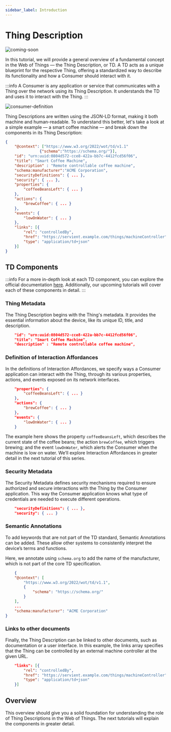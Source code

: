 ```yaml
---
sidebar_label: Introduction
---
```


# Thing Description

![coming-soon](/img/tutorial/What-Is-Wot/coming_soon_banner.png)

In this tutorial, we will provide a general overview of a fundamental concept in the Web of Things — the Thing Description, or TD. A TD acts as a unique blueprint for the respective Thing, offering a standardized way to describe its functionality and how a Consumer should interact with it.

:::info
A Consumer is any application or service that communicates with a Thing over the network using its Thing Description. It understands the TD and uses it to interact with the Thing.
:::

![consumer-definition](/img/13-Thing-Description/consumer.png)

Thing Descriptions are written using the JSON-LD format, making it both machine and human-readable. To understand this better, let's take a look at a simple example — a smart coffee machine — and break down the components in its Thing Description:

```json
{
    "@context": ["https://www.w3.org/2022/wot/td/v1.1"
               {"schema":"https://schema.org/"}], 
    "id": "urn:uuid:0804d572-cce8-422a-bb7c-4412fcd56f06",
    "title": "Smart Coffee Machine",
    "description" : "Remote controllable coffee machine",
    "schema:manufacturer":"ACME Corporation",
    "securityDefinitions": { ... },
    "security": { ... },
    "properties": {
        "coffeeBeansLeft": { ... }
    },
    "actions": {
        "brewCoffee": { ... }
    },
    "events": {
        "lowOnWater": { ... }
    },
    "links": [{
        "rel": "controlledBy",
        "href": "https://servient.example.com/things/machineController",
        "type": "application/td+json"
    }]
}
```
## TD Components

:::info
For a more in-depth look at each TD component, you can explore the official documentation [here](https://w3c.github.io/wot-thing-description/). Additionally, our upcoming tutorials will cover each of these components in detail.
:::

### Thing Metadata

The Thing Description begins with the Thing's metadata. It provides the essential information about the device, like its unique ID, title, and description.

```json
    "id": "urn:uuid:0804d572-cce8-422a-bb7c-4412fcd56f06",
    "title": "Smart Coffee Machine",
    "description" : "Remote controllable coffee machine",
```

### Definition of Interaction Affordances

In the definitions of Interaction Affordances, we specify ways a Consumer application can interact with the Thing, through its various properties, actions, and events exposed on its network interfaces.

```json
    "properties": {
        "coffeeBeansLeft": { ... }
    },
    "actions": {
        "brewCoffee": { ... }
    },
    "events": {
        "lowOnWater": { ... }
    }
```

The example here shows the property `coffeeBeansLeft`, which describes the current state of the coffee beans; the action `brewCoffee`, which triggers brewing; and the event `lowOnWater`, which alerts the Consumer when the machine is low on water. We’ll explore Interaction Affordances in greater detail in the next tutorial of this series. 

### Security Metadata

The Security Metadata defines security mechanisms required to ensure authorized and secure interactions with the Thing by the Consumer application. This way the Consumer application knows what type of credentials are needed to execute different operations.

```json
    "securityDefinitions": { ... },
    "security": { ... }
```

### Semantic Annotations

To add keywords that are not part of the TD standard, Semantic Annotations can be added. These allow other systems to consistently interpret the device’s terms and functions.

Here, we annotate using `schema.org` to add the name of the manufacturer, which is not part of the core TD specification.

```json
    {
    "@context": [
        "https://www.w3.org/2022/wot/td/v1.1",
        {
            "schema": "https://schema.org/"
        }
    ],
    ...
    "schema:manufacturer": "ACME Corporation"
}
```

### Links to other documents

Finally, the Thing Description can be linked to other documents, such as documentation or a user interface. In this example, the links array specifies that the Thing can be controlled by an external machine controller at the given URL.

```json
    "links": [{
        "rel": "controlledBy",
        "href": "https://servient.example.com/things/machineController",
        "type": "application/td+json"
    }]
```

## Overview

This overview should give you a solid foundation for understanding the role of Thing Descriptions in the Web of Things. The next tutorials will explain the components in greater detail.